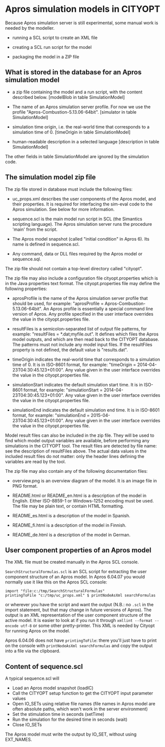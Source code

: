 Apros simulation models in CITYOPT
==================================

Because Apros simulation server is still experimental, some manual work is
needed by the modeller.

- running a SCL script to create an XML file

- creating a SCL run script for the model

- packaging the model in a ZIP file


What is stored in the database for an Apros simulation model
------------------------------------------------------------

- a zip file containing the model and a run script, with the content described
  below.  [modelBlob in table SimulationModel]

- The name of an Apros simulation server profile.
  For now we use the profile "Apros-Combustion-5.13.06-64bit".
  [simulator in table SimulationModel]

- simulation time origin, i.e. the real-world time that corresponds
  to a simulation time of 0.
  [timeOrigin in table SimulationModel]

- human-readable description in a selected language
  [description in table SimulationModel]

The other fields in table SimulationModel are ignored by the simulation
code.

The simulation model zip file
-----------------------------

The zip file stored in database must include the following files:

- uc_props.xml describes the user components of the Apros model,
  and their properties.  It is required for interfacing the sim-eval
  code to the Apros simulation.  See below for more information.

- sequence.scl is the main model run script in SCL (the Simantics scripting
  language).  The Apros simulation server runs the procedure 'main' from the
  script.

- The Apros model snapshot (called "initial condition" in Apros 6).  Its name
  is defined in sequence.scl.

- Any command, data or DLL files required by the Apros model or sequence.sql.

The zip file should not contain a top-level directory called "cityopt".

The zip file may also include a configuration file cityopt.properties which is
in the Java properties text format.  The cityopt.properties file may define
the following properties:

- aprosProfile is the name of the Apros simulation server profile that should
  be used, for example: "aprosProfile = Apros-Combustion-5.13.06-64bit".
  An Apros profile is essentially a special command line version of Apros.
  Any profile specified in the user interface overrides the value in the
  cityopt.properties file.

- resultFiles is a semicolon-separated list of output file patterns,
  for example: "resultFiles = *.dat;myfile.out".  It defines which files
  the Apros model outputs, and which are then read back to the CITYOPT
  database.  The patterns must not include any model input files.  If the
  resultFiles property is not defined, the default value is "results.dat".

- timeOrigin indicates the real-world time that corresponds to a simulation
  time of 0.  It is in ISO-8601 format, for example:
  "timeOrigin = 2014-04-23T04:30:45.123+01:00".
  Any value given in the user interface overrides the value in the
  cityopt.properties file.

- simulationStart indicates the default simulation start time.
  It is in ISO-8601 format, for example:
  "simulationStart = 2014-04-23T04:30:45.123+01:00".
  Any value given in the user interface overrides the value in the
  cityopt.properties file. 

- simulationEnd indicates the default simulation end time.
  It is in ISO-8601 format, for example:
  "simulationEnd = 2015-04-23T04:30:45.123+01:00".
  Any value given in the user interface overrides the value in the
  cityopt.properties file. 

Model result files can also be included in the zip file.  They will be used to
find which model output variables are available, before performing any
simulations in the CITYOPT tool.  The result files are detected by file name:
see the description of resultFiles above.  The actual data values in the
included result files do not matter: only the header lines defining the
variables are read by the tool.

The zip file may also contain any of the following documentation files:

- overview.png is an overview diagram of the model.  It is an image file
  in PNG format.

- README.html or README_en.html is a description of the model in English.
  Either ISO-8859-1 or Windows-1252 encoding must be used.
  The file may be plain text, or contain HTML formatting.

- README_es.html is a description of the model in Spanish.

- README_fi.html is a description of the model in Finnish.

- README_de.html is a description of the model in German.


User component properties of an Apros model
-------------------------------------------

The XML file must be created manually in the Apros SCL console.

`SearchStructuralFormulas.scl` is an SCL script for extracting the
user component structure of an Apros model.  In Apros 6.04.07 you
would normally use it like this on the Apros SCL console:

    import "file:c:/tmp/SearchStructuralFormulas"
    printingToFile "c:/tmp/uc_props.xml" $ printNodeAsXml searchFormulas

or wherever you have the script and want the output (N.B.: no `.scl`
in the import statement, but that may change in future versions of
Apros).  The output is an XML representation of the user component
structure of the active model.  It is easier to look at if you run it
through `xmllint --format --encode utf-8` or some other pretty-printer.
This XML is needed by Cityopt for running Apros on the model.

Apros 6.04.06 does not have `printingToFile`: there you'll just have to
print on the console with `printNodeAsXml searchFormulas` and copy the
output into a file via the clipboard.


Content of sequence.scl
-----------------------

A typical sequence.scl will

- Load an Apros model snapshot (loadIC)
- Call the CITYOPT setup function to get the CITYOPT input parameter values
- Open IO_SETs using relative file names (file names in Apros model are
  often absolute paths, which won't work in the server environment)
- Set the stimulation time in seconds (setTime)
- Run the simulation for the desired time in seconds (wait)
- Close IO_SETs

The Apros model must write the output by IO_SET, without using
EXT_NAMES.
